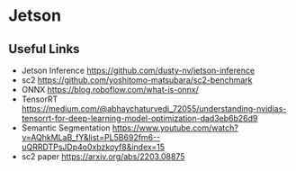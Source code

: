 # Jetson

## Useful Links

- Jetson Inference 
https://github.com/dusty-nv/jetson-inference
- sc2
https://github.com/yoshitomo-matsubara/sc2-benchmark
- ONNX
https://blog.roboflow.com/what-is-onnx/
- TensorRT
https://medium.com/@abhaychaturvedi_72055/understanding-nvidias-tensorrt-for-deep-learning-model-optimization-dad3eb6b26d9
- Semantic Segmentation
https://www.youtube.com/watch?v=AQhkMLaB_fY&list=PL5B692fm6--uQRRDTPsJDp4o0xbzkoyf8&index=15
- sc2 paper
https://arxiv.org/abs/2203.08875
